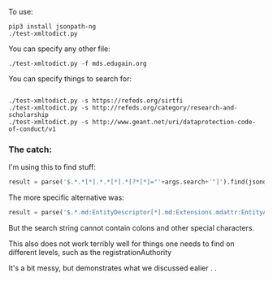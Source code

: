 To use:

```
pip3 install jsonpath-ng
./test-xmltodict.py 
```

You can specify any other file:
```
./test-xmltodict.py -f mds.edugain.org
```

You can specify things to search for:
```

./test-xmltodict.py -s https://refeds.org/sirtfi
./test-xmltodict.py -s http://refeds.org/category/research-and-scholarship
./test-xmltodict.py -s http://www.geant.net/uri/dataprotection-code-of-conduct/v1
```

### The catch:

I'm using this to find stuff:
```python
result = parse('$.*.*[*].*.*[*].*[?*[*]="'+args.search+'"]').find(jsondata)
```

The more specific alternative was:
```python
result = parse('$.*.md:EntityDescriptor[*].md:Extensions.mdattr:EntityAttributes[*].saml:Attribute[?saml:AttributeValue[*]="'+args.search+'"]').find(jsondata)
```

But the search string cannot contain colons and other special characters.

This also does not work terribly well for things one needs to find on
different levels, such as the registrationAuthority

It's a bit messy, but demonstrates what we discussed ealier
.
.